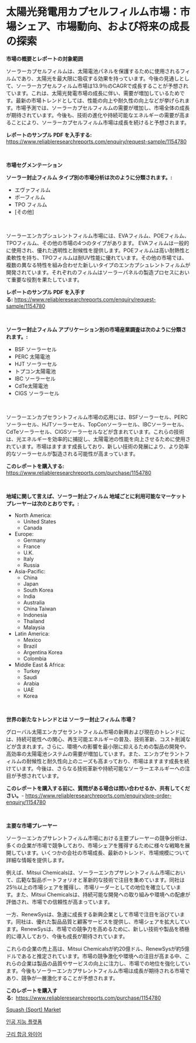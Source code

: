 <p><h1>太陽光発電用カプセルフィルム市場：市場シェア、市場動向、および将来の成長の探索</h1></p><p><strong>市場の概要とレポートの対象範囲</strong></p>
<p><p>ソーラーカプセルフィルムは、太陽電池パネルを保護するために使用されるフィルムであり、太陽光を最大限に吸収する効果を持っています。今後の見通しとして、ソーラーカプセルフィルム市場は13.9％のCAGRで成長することが予想されています。これは、太陽光発電市場の成長に伴い、需要が増加しているためです。最新の市場トレンドとしては、性能の向上や耐久性の向上などが挙げられます。市場予測では、ソーラーカプセルフィルムの需要が増加し、市場全体の成長が期待されています。今後も、技術の進化や持続可能なエネルギーの需要が高まることにより、ソーラーカプセルフィルム市場は成長を続けると予想されます。</p></p>
<p><strong>レポートのサンプル PDF を入手する:</strong> <a href="https://www.reliableresearchreports.com/enquiry/request-sample/1154780">https://www.reliableresearchreports.com/enquiry/request-sample/1154780</a></p>
<p>&nbsp;</p>
<p><strong>市場セグメンテーション</strong></p>
<p><strong>ソーラー封止フィルム タイプ別の市場分析は次のように分類されます。:</strong></p>
<p><ul><li>エヴァフィルム</li><li>ポーフィルム</li><li>TPO フィルム</li><li>[その他]</li></ul></p>
<p>&nbsp;</p>
<p><p>ソーラーエンカプシュレントフィルム市場には、EVAフィルム、POEフィルム、TPOフィルム、その他の市場の4つのタイプがあります。 EVAフィルムは一般的に使用され、優れた透明性と耐候性を提供します。POEフィルムは高い耐熱性と柔軟性を持ち、TPOフィルムは耐UV性能に優れています。その他の市場では、複数の異なる特性を組み合わせた新しいタイプのエンカプシュレントフィルムが開発されています。それぞれのフィルムはソーラーパネルの製造プロセスにおいて重要な役割を果たしています。</p></p>
<p><strong>レポートのサンプル PDF を入手する:</strong>&nbsp;<a href="https://www.reliableresearchreports.com/enquiry/request-sample/1154780">https://www.reliableresearchreports.com/enquiry/request-sample/1154780</a></p>
<p>&nbsp;</p>
<p><strong> ソーラー封止フィルム アプリケーション別の市場産業調査は次のように分類されます。:</strong></p>
<p><ul><li>BSF ソーラーセル</li><li>PERC 太陽電池</li><li>HJT ソーラーセル</li><li>トプコン太陽電池</li><li>IBC ソーラーセル</li><li>CdTe太陽電池</li><li>CIGS ソーラーセル</li></ul></p>
<p>&nbsp;</p>
<p><p>ソーラーエンカプセラントフィルム市場の応用には、BSFソーラーセル、PERCソーラーセル、HJTソーラーセル、TopConソーラーセル、IBCソーラーセル、CdTeソーラーセル、CIGSソーラーセルなどが含まれています。これらの技術は、光エネルギーを効率的に捕捉し、太陽電池の性能を向上させるために使用されています。市場はますます成長しており、新しい技術の発展により、より効率的なソーラーセルが製造される可能性が高まっています。</p></p>
<p><strong>このレポートを購入する:</strong>&nbsp; <a href="https://www.reliableresearchreports.com/purchase/1154780">https://www.reliableresearchreports.com/purchase/1154780</a></p>
<p>&nbsp;</p>
<p><strong>地域に関して言えば、ソーラー封止フィルム 地域ごとに利用可能なマーケットプレーヤーは次のとおりです。:</strong></p>
<p><ul>
    <li>
        North America:
        <ul>
            <li>United States</li>
            <li>Canada</li>
        </ul>
    </li>
    <li>
        Europe:
        <ul>
            <li>Germany</li>
            <li>France</li>
            <li>U.K.</li>
            <li>Italy</li>
            <li>Russia</li>
        </ul>
    </li>
    <li>
        Asia-Pacific:
        <ul>
            <li>China</li>
            <li>Japan</li>
            <li>South Korea</li>
            <li>India</li>
            <li>Australia</li>
            <li>China Taiwan</li>
            <li>Indonesia</li>
            <li>Thailand</li>
            <li>Malaysia</li>
        </ul>
    </li>
    <li>
        Latin America:
        <ul>
            <li>Mexico</li>
            <li>Brazil</li>
            <li>Argentina Korea</li>
            <li>Colombia</li>
        </ul>
    </li>
    <li>
        Middle East & Africa:
        <ul>
            <li>Turkey</li>
            <li>Saudi</li>
            <li>Arabia</li>
            <li>UAE</li>
            <li>Korea</li>
        </ul>
    </li>
    </ul></p>
<p>&nbsp;</p>
<p><strong>世界の新たなトレンドとは ソーラー封止フィルム 市場？</strong></p>
<p><p>グローバル太陽エンカプセラントフィルム市場の新興および現在のトレンドには、持続可能性への関心、再生可能エネルギーの普及、技術革新、コスト削減などが含まれます。さらに、環境への影響を最小限に抑えるための製品の開発や、高効率の太陽電池システムの需要が増加しています。また、エンカプセラントフィルムの耐候性と耐久性向上のニーズも高まっており、市場はますます成長を続けています。今後は、さらなる技術革新や持続可能なソーラーエネルギーへの注目が予想されています。</p></p>
<p><strong>このレポートを購入する前に、質問がある場合は問い合わせるか、共有してください。</strong>- <a href="https://www.reliableresearchreports.com/enquiry/pre-order-enquiry/1154780">https://www.reliableresearchreports.com/enquiry/pre-order-enquiry/1154780</a></p>
<p>&nbsp;</p>
<p><strong>主要な市場プレーヤー</strong></p>
<p><p>ソーラーエンカプサレントフィルム市場における主要プレーヤーの競争分析は、多くの企業が市場で競争しており、市場シェアを獲得するために様々な戦略を展開しています。いくつかの会社の市場成長、最新のトレンド、市場規模について詳細な情報を提供します。</p><p>例えば、Mitsui Chemicalsは、ソーラーエンカプサレントフィルム市場において、広範な製品ポートフォリオと革新的な技術で注目を集めています。同社は25％以上の市場シェアを獲得し、市場リーダーとしての地位を確立しています。また、Mitsui Chemicalsは、持続可能な開発への取り組みや環境への配慮が評価され、市場での信頼性が高まっています。</p><p>一方、RenewSysは、急速に成長する新興企業として市場で注目を浴びています。同社は、優れた製品品質と顧客サービスを提供し、市場シェアを拡大しています。RenewSysは、市場での競争力を高めるために、新しい技術や製品を積極的に導入しており、今後も成長が期待されています。</p><p>これらの企業の売上高は、Mitsui Chemicalsが約20億ドル、RenewSysが約5億ドルであると推定されています。市場の競争激化や環境への注目が高まる中、これらの企業は製品の品質やサービスの向上に注力し、市場での地位を強化しています。今後もソーラーエンカプサレントフィルム市場は成長が期待される市場であり、競争が一層激化することが予想されます。</p></p>
<p><strong>このレポートを購入する:</strong>&nbsp;&nbsp;<a href="https://www.reliableresearchreports.com/purchase/1154780">https://www.reliableresearchreports.com/purchase/1154780</a></p>
<p><p><a href="https://github.com/Alonsoolds3wq1d81czn8rbol/Market-Research-Report-List-1/blob/main/squash-sport-market.md">Squash (Sport) Market</a></p><p><a href="https://github.com/hzumrdvas204296/Market-Research-Report-List-1/blob/main/68803745821.md">인공 지능 플랫폼</a></p><p><a href="https://github.com/PhilToryphy7876567/Market-Research-Report-List-1/blob/main/16268505822.md">구리 합금 와이어</a></p></p>